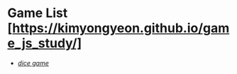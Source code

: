# Game List [https://kimyongyeon.github.io/game_js_study/]
+ <a href="/game_js_study/html_game.html">*dice game* </a>

